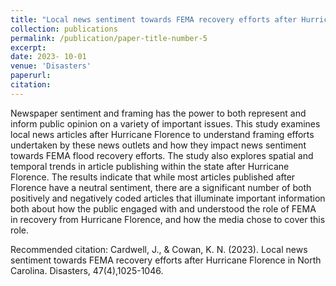 ```yaml
---
title: "Local news sentiment towards FEMA recovery efforts after Hurricane Florence in North Carolina"
collection: publications
permalink: /publication/paper-title-number-5
excerpt: 
date: 2023- 10-01
venue: 'Disasters'
paperurl: 
citation: 
---
```

Newspaper sentiment and framing has the power to both represent and inform public opinion on a variety of important issues. This study examines local news articles after Hurricane Florence to understand framing efforts undertaken by these news outlets and how they impact news sentiment towards FEMA flood recovery efforts. The study also explores spatial and temporal trends in article publishing within the state after Hurricane Florence. The results indicate that while most articles published after Florence have a neutral sentiment, there are a significant number of both positively and negatively coded articles that illuminate important information both about how the public engaged with and understood the role of FEMA in recovery from Hurricane Florence, and how the media chose to cover this role.

Recommended citation: Cardwell, J., & Cowan, K. N. (2023). Local news sentiment towards FEMA recovery efforts after Hurricane Florence in North Carolina. Disasters, 47(4),1025-1046.
